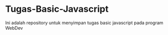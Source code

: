 # Tugas-Basic-Javascript
Ini adalah repository untuk menyimpan tugas basic javascript pada program WebDev
